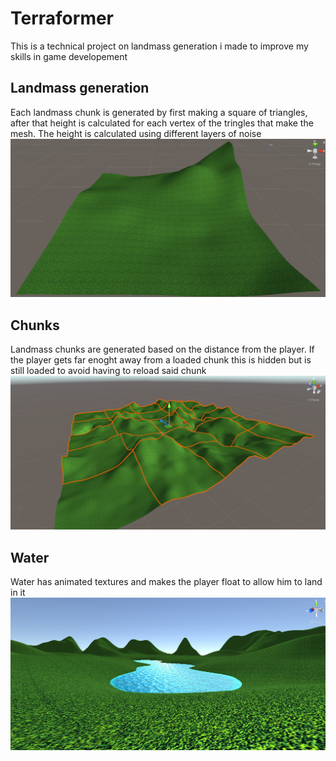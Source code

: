 # Terraformer
This is a technical project on landmass generation i made to improve my skills in game developement

## Landmass generation
Each landmass chunk is generated by first making a square of triangles, after that height is calculated for each vertex of the tringles that make the mesh.
The height is calculated using different layers of noise
![alt text](https://github.com/MatteoLecchi1/Terraformer/blob/main/Screenshots/AChunk.PNG?raw=true)

## Chunks
Landmass chunks are generated based on the distance from the player.
If the player gets far enoght away from a loaded chunk this is hidden but is still loaded to avoid having to reload said chunk
![alt text](https://github.com/MatteoLecchi1/Terraformer/blob/main/Screenshots/Chunks.PNG?raw=true)

## Water
Water has animated textures and makes the player float to allow him to land in it
![alt text](https://github.com/MatteoLecchi1/Terraformer/blob/main/Screenshots/FinalProduct.PNG?raw=true)
